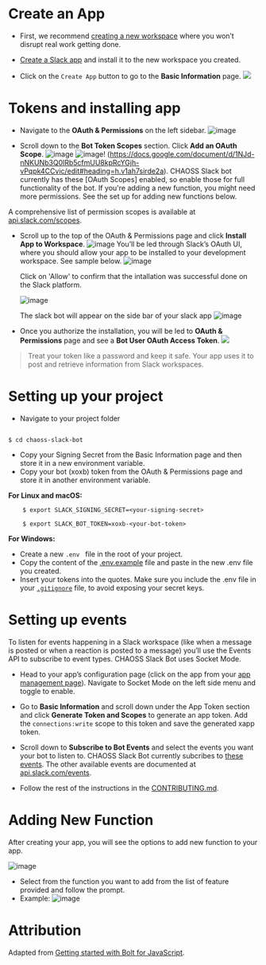 # Create an App

*   First, we recommend [creating a new workspace](https://slack.com/get-started#create) where you won’t disrupt real work getting done.

*   [Create a Slack app](https://api.slack.com/apps/new) and install it to the new workspace you created.

*   Click on the `Create App` button to go to the **Basic Information** page.
    ![](https://slack.dev/bolt-js/assets/basic-information-page.png)

# Tokens and installing app

*   Navigate to the **OAuth & Permissions** on the left sidebar.
    ![image](https://github.com/peculiaruc/peculiaruc.github.io/assets/35475543/07be85b8-7b28-4691-aab6-7d847b35c18e)

*   Scroll down to the **Bot Token Scopes** section. Click **Add an OAuth Scope**.
    ![image](https://github.com/peculiaruc/peculiaruc.github.io/assets/35475543/ed6d3dfb-4831-4b43-8b09-15cd7f3445b2) ![image](https://github.com/peculiaruc/peculiaruc.github.io/assets/35475543/ff3dda77-f205-4e95-8694-9e3d16594c36)! (https://docs.google.com/document/d/1NJd-nNKUNb3Q0lRb5cfmUU8kpRcYGjh-vPqpk4CCvic/edit#heading=h.v1ah7sirde2a).  CHAOSS Slack bot currently has these \[OAuth Scopes] enabled, so enable those for full functionality of the bot. If you're adding a new function, you might need more permissions. See the set up for adding new functions below.

A comprehensive list of permission scopes is available at [api.slack.com/scopes](https://api.slack.com/scopes).

*   Scroll up to the top of the OAuth & Permissions page and click **Install App to Workspace**.
    ![image](https://github.com/peculiaruc/peculiaruc.github.io/assets/35475543/550938ed-48f4-4296-9d73-0a3431f30182)
    You’ll be led through Slack’s OAuth UI, where you should allow your app to be installed to your development workspace. See sample below.
    ![image](https://github.com/peculiaruc/peculiaruc.github.io/assets/35475543/be6977a7-ec87-4d42-b0fc-bcf09d04474c)

    Click on 'Allow' to confirm that the intallation was successful done on the Slack platform.

    ![image](https://github.com/peculiaruc/peculiaruc.github.io/assets/35475543/6fc1643c-53a8-4b02-b3a7-bb84f2dfc046)

    The slack bot will appear on the side bar of your slack app
    ![image](https://github.com/peculiaruc/peculiaruc.github.io/assets/35475543/3eab21ff-2dbc-4640-81de-245123ac265a)

*   Once you authorize the installation, you will be led to  **OAuth & Permissions** page and see a **Bot User OAuth Access Token**.
    ![](https://slack.dev/bolt-js/assets/bot-token.png)

> Treat your token like a password and keep it safe. Your app uses it to post and retrieve information from Slack workspaces.

# Setting up your project

*   Navigate to your project folder

```

$ cd chaoss-slack-bot

```

*   Copy your Signing Secret from the Basic Information page and then store it in a new environment variable.
*   Copy your bot (xoxb) token from the OAuth & Permissions page and store it in another environment variable.

**For Linux and macOS:**

```
    $ export SLACK_SIGNING_SECRET=<your-signing-secret>

```

```
    $ export SLACK_BOT_TOKEN=xoxb-<your-bot-token>

```

**For Windows:**

*   Create a new  `.env ` file in the root of your project.
*   Copy the content of the  [.env.example](https://github.com/chaoss/chaoss-slack-bot/blob/main/.env.example) file and paste in the new .env file you created.
*   Insert your tokens into the quotes. Make sure you include the .env file in your [`.gitignore`](https://www.delftstack.com/howto/git/add-file-to-gitignore/) file, to avoid exposing your secret keys.

# Setting up events

To listen for events happening in a Slack workspace (like when a message is posted or when a reaction is posted to a message) you’ll use the Events API to subscribe to event types.
CHAOSS Slack Bot uses Socket Mode.

*   Head to your app’s configuration page (click on the app from your [app management page](https://api.slack.com/apps)). Navigate to Socket Mode on the left side menu and toggle to enable.

*   Go to **Basic Information** and scroll down under the App Token section and click **Generate Token and Scopes** to generate an app token. Add the `connections:write` scope to this token and save the generated xapp token.

*   Scroll down to **Subscribe to Bot Events** and select the events you want your bot to listen to. CHAOSS Slack Bot currently subcribes to [these events](https://docs.google.com/document/d/1NJd-nNKUNb3Q0lRb5cfmUU8kpRcYGjh-vPqpk4CCvic/edit#heading=h.vaz3oyzblsm7). The other available events are documented at [api.slack.com/events](api.slack.com/events).

*   Follow the rest of the instructions in the [CONTRIBUTING.md](https://github.com/chaoss/chaoss-slack-bot/blob/main/CONTRIBUTING.md).

# Adding New Function

After creating your app, you will see the options to add new function to your app.

![image](https://github.com/peculiaruc/peculiaruc.github.io/assets/35475543/40c56a46-4c68-4de7-a4ae-e35fddbce4d7)

*   Select from the function you want to add from the list of feature provided and follow the prompt.
*   Example:
    ![image](https://github.com/peculiaruc/peculiaruc.github.io/assets/35475543/3462851d-7ccd-476e-9c3d-f0dcaa7d7458)

# Attribution

Adapted from [Getting started with Bolt for JavaScript](https://slack.dev/bolt-js/tutorial/getting-started).
